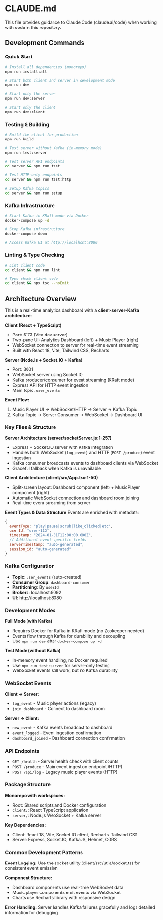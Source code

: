 # CLAUDE.md

This file provides guidance to Claude Code (claude.ai/code) when working with code in this repository.

## Development Commands

### Quick Start
```bash
# Install all dependencies (monorepo)
npm run install:all

# Start both client and server in development mode
npm run dev

# Start only the server
npm run dev:server

# Start only the client  
npm run dev:client
```

### Testing & Building
```bash
# Build the client for production
npm run build

# Test server without Kafka (in-memory mode)
npm run test:server

# Test server API endpoints
cd server && npm run test

# Test HTTP-only endpoints
cd server && npm run test:http

# Setup Kafka topics
cd server && npm run setup
```

### Kafka Infrastructure
```bash
# Start Kafka in KRaft mode via Docker
docker-compose up -d

# Stop Kafka infrastructure
docker-compose down

# Access Kafka UI at http://localhost:8080
```

### Linting & Type Checking
```bash
# Lint client code
cd client && npm run lint

# Type check client code
cd client && npx tsc --noEmit
```

## Architecture Overview

This is a real-time analytics dashboard with a **client-server-Kafka architecture**:

**Client (React + TypeScript)**
- Port: 5173 (Vite dev server)
- Two-pane UI: Analytics Dashboard (left) + Music Player (right)
- WebSocket connection to server for real-time event streaming
- Built with React 18, Vite, Tailwind CSS, Recharts

**Server (Node.js + Socket.IO + Kafka)**
- Port: 3001
- WebSocket server using Socket.IO
- Kafka producer/consumer for event streaming (KRaft mode)
- Express API for HTTP event ingestion
- Main topic: `user_events`

**Event Flow:**
1. Music Player UI → WebSocket/HTTP → Server → Kafka Topic
2. Kafka Topic → Server Consumer → WebSocket → Dashboard UI

### Key Files & Structure

**Server Architecture (server/socketServer.js:1-257)**
- Express + Socket.IO server with Kafka integration
- Handles both WebSocket (`log_event`) and HTTP (`POST /produce`) event ingestion
- Kafka consumer broadcasts events to dashboard clients via WebSocket
- Graceful fallback when Kafka is unavailable

**Client Architecture (client/src/App.tsx:1-50)**
- Split-screen layout: Dashboard component (left) + MusicPlayer component (right)
- Automatic WebSocket connection and dashboard room joining
- Real-time event streaming from server

**Event Types & Data Structure**
Events are enriched with metadata:
```javascript
{
  eventType: "play|pause|scrub|like_clicked|etc",
  userId: "user-123",
  timestamp: "2024-01-01T12:00:00.000Z",
  // Additional event-specific fields
  serverTimestamp: "auto-generated",
  session_id: "auto-generated"
}
```

### Kafka Configuration
- **Topic**: `user_events` (auto-created)
- **Consumer Group**: `dashboard-consumer`
- **Partitioning**: By `userId`
- **Brokers**: localhost:9092
- **UI**: http://localhost:8080

### Development Modes

**Full Mode (with Kafka)**
- Requires Docker for Kafka in KRaft mode (no Zookeeper needed)
- Events flow through Kafka for durability and decoupling
- Use `npm run dev` after `docker-compose up -d`

**Test Mode (without Kafka)**  
- In-memory event handling, no Docker required
- Use `npm run test:server` for server-only testing
- WebSocket events still work, but no Kafka durability

### WebSocket Events

**Client → Server:**
- `log_event` - Music player actions (legacy)
- `join_dashboard` - Connect to dashboard room

**Server → Client:**
- `new_event` - Kafka events broadcast to dashboard
- `event_logged` - Event ingestion confirmation
- `dashboard_joined` - Dashboard connection confirmation

### API Endpoints

- `GET /health` - Server health check with client counts
- `POST /produce` - Main event ingestion endpoint (HTTP)
- `POST /api/log` - Legacy music player events (HTTP)

### Package Structure

**Monorepo with workspaces:**
- Root: Shared scripts and Docker configuration
- `client/`: React TypeScript application  
- `server/`: Node.js WebSocket + Kafka server

**Key Dependencies:**
- Client: React 18, Vite, Socket.IO client, Recharts, Tailwind CSS
- Server: Express, Socket.IO, KafkaJS, Helmet, CORS

### Common Development Patterns

**Event Logging:**
Use the socket utility (client/src/utils/socket.ts) for consistent event emission

**Component Structure:**
- Dashboard components use real-time WebSocket data
- Music player components emit events via WebSocket
- Charts use Recharts library with responsive design

**Error Handling:**
Server handles Kafka failures gracefully and logs detailed information for debugging